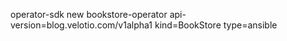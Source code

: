 operator-sdk new bookstore-operator  api-version=blog.velotio.com/v1alpha1  kind=BookStore  type=ansible
